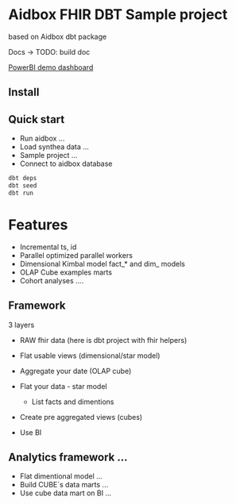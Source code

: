 # Aidbox FHIR DBT Sample project

based on Aidbox dbt package

Docs -> TODO: build doc

[PowerBI demo dashboard](https://app.powerbi.com/view?r=eyJrIjoiOTQ5Y2ZiMWQtYzQyNy00MzY5LWJhMjItNTJhNDM3NmY4MzhjIiwidCI6ImU5YmExNDc0LTA1MzAtNDBjZi1hZTdiLWI5NjBkOWU0M2YyYyIsImMiOjl9)


## Install

## Quick start
- Run aidbox ...
- Load synthea data ...
- Sample project ...
- Connect to aidbox database

```bash
dbt deps
dbt seed
dbt run
```

# Features
- Incremental
ts, id
- Parallel optimized
parallel workers
- Dimensional Kimbal model
fact_* and dim_ models
- OLAP Cube examples
marts 
- Cohort analyses
....

## Framework
3 layers
- RAW fhir data
 (here is dbt project with fhir helpers)
- Flat usable views (dimensional/star model)
- Aggregate your date (OLAP cube)

- Flat your data - star model
  - List facts and dimentions
- Create pre aggregated views (cubes)
- Use BI


## Analytics framework ...
- Flat dimentional model ...
- Build CUBE`s data marts ...
- Use cube data mart on BI ...